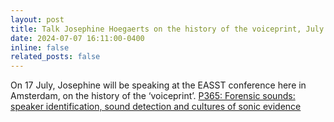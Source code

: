 ```yaml
---
layout: post
title: Talk Josephine Hoegaerts on the history of the voiceprint, July 17
date: 2024-07-07 16:11:00-0400
inline: false
related_posts: false
---
```


On 17 July, Josephine will be speaking at the EASST conference here in Amsterdam, on the history of the ‘voiceprint’. [P365: Forensic sounds: speaker identification, sound detection and cultures of sonic evidence](https://nomadit.co.uk/conference/easst-4s2024/p/14449)

